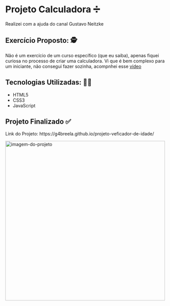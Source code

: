 <h1> Projeto Calculadora ➗ </h1>

<p>Realizei com a ajuda do canal Gustavo Neitzke </p>

<h2> Exercício Proposto: 🕵️ </h2>
<p>
  Não é um exercício de um curso específico (que eu saiba), apenas fiquei curiosa no processo de criar uma calculadora. Vi que é bem complexo para um iniciante, não consegui fazer sozinha, acompnhei esse <a href="https://www.youtube.com/watch?v=42TShjXR0m0" target='_blank'>vídeo</a> 
</p>

<h2> Tecnologias Utilizadas: 👩‍💻 </h2>
<ul> 
<li>HTML5</li>
<li>CSS3</li>
<li>JavaScript</li>
</ul>

<h2> Projeto Finalizado ✅ </h2>

<p> Link do Projeto: https://g4breela.github.io/projeto-veficador-de-idade/ </p>

<img alt= "imagem-do-projeto" height="500"
src="https://user-images.githubusercontent.com/103966644/210674609-40f32989-92da-4f10-b7ce-03fecc88ad2e.png">





